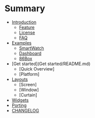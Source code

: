 # Summary

* [Introduction](Introduction/README.md)
    * [Feature](Introduction/Home.md)
    * [License](Introduction/Home.md)
    * [FAQ](Introduction/Home.md)
* [Examples](Examples/README.md)
    * [SmartWatch](Examples/Demo.md)
    * [Dashboard](Examples/Demo.md)
    * [86Box](Examples/Demo.md)
* [Get started](Get started/README.md)
    * [Quick Overview]
    * [Platform]
* [Layouts](Layouts/README.md)
    * [Screen]
    * [Window]
    * [Curtain]
* [Widgets](Widgets/README.md)
* [Porting](Porting/README.md)
* [CHANGELOG](CHANGELOG.md)

